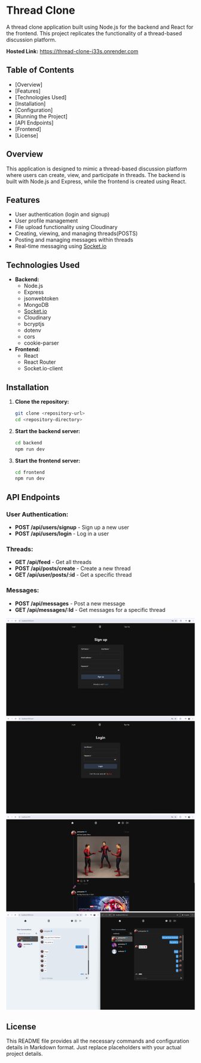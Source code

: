 # Thread Clone

A thread clone application built using Node.js for the backend and React for the frontend. This project replicates the functionality of a thread-based discussion platform.

**Hosted Link:** https://thread-clone-i33s.onrender.com

## Table of Contents

- [Overview]
- [Features]
- [Technologies Used]
- [Installation]
- [Configuration]
- [Running the Project]
- [API Endpoints]
- [Frontend]
- [License]

## Overview

This application is designed to mimic a thread-based discussion platform where users can create, view, and participate in threads. The backend is built with Node.js and Express, while the frontend is created using React.

## Features

- User authentication (login and signup)
- User profile management
- File upload functionality using Cloudinary
- Creating, viewing, and managing threads(POSTS)
- Posting and managing messages within threads
- Real-time messaging using [Socket.io](http://socket.io/)

## Technologies Used

- **Backend:**
    - Node.js
    - Express
    - jsonwebtoken
    - MongoDB
    - [Socket.io](http://socket.io/)
    - Cloudinary
    - bcryptjs
    - dotenv
    - cors
    - cookie-parser
- **Frontend:**
    - React
    - React Router
    - Socket.io-client

## Installation

1. **Clone the repository:**
    
    ```bash
    git clone <repository-url>
    cd <repository-directory>
    
    ```
    
2. **Start the backend server:**
    
    ```bash
    cd backend
    npm run dev
    
    ```
    
3. **Start the frontend server:**
    
    ```bash
    cd frontend
    npm run dev
    
    ```
    

## API Endpoints

### User Authentication:

- **POST /api/users/signup** - Sign up a new user
- **POST /api/users/login** - Log in a user

### Threads:

- **GET /api/feed** - Get all threads
- **POST /api/posts/create** - Create a new thread
- **GET /api/user/posts/:id** - Get a specific thread

### Messages:

- **POST /api/messages** - Post a new message
- **GET /api/messages/:Id** - Get messages for a specific thread

![image](https://github.com/Avinash01-GIT/Thread_Clone/blob/main/ThreadSS/Tsignup.png)
![image](https://github.com/Avinash01-GIT/Thread_Clone/blob/main/ThreadSS/Tlogin.png)
![image](https://github.com/Avinash01-GIT/Thread_Clone/blob/main/ThreadSS/Tfeed.png)
![image](https://github.com/Avinash01-GIT/Thread_Clone/blob/main/ThreadSS/TChat.png)

## License

This README file provides all the necessary commands and configuration details in Markdown format. Just replace placeholders with your actual project details.
